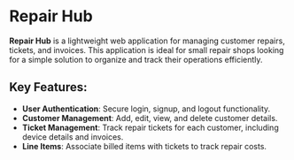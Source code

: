 # Repair Hub

**Repair Hub** is a lightweight web application for managing customer repairs, tickets, and invoices. This application is ideal for small repair shops looking for a simple solution to organize and track their operations efficiently.

## **Key Features:**
- **User Authentication**: Secure login, signup, and logout functionality.
- **Customer Management**: Add, edit, view, and delete customer details.
- **Ticket Management**: Track repair tickets for each customer, including device details and invoices.
- **Line Items**: Associate billed items with tickets to track repair costs.